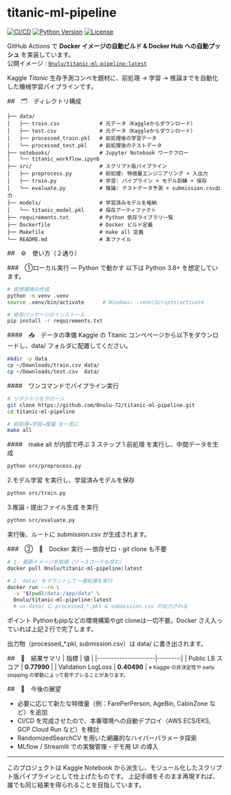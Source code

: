 # titanic-ml-pipeline

[![CI/CD](https://github.com/0nulu-72/titanic-ml-pipeline/actions/workflows/docker.yml/badge.svg)](https://github.com/0nulu-72/titanic-ml-pipeline/actions/workflows/docker.yml)
[![Python Version](https://img.shields.io/badge/python-3.10-blue?logo=python&logoColor=white)](https://www.python.org)
[![License](https://img.shields.io/badge/license-Apache%202.0-blue)](LICENSE)

GitHub Actions で **Docker イメージの自動ビルド & Docker Hub への自動プッシュ** を実装しています。  
公開イメージ : [`0nulu/titanic-ml-pipeline:latest`](https://hub.docker.com/r/0nulu/titanic-ml-pipeline)

Kaggle *Titanic* 生存予測コンペを題材に、前処理 → 学習 → 推論までを自動化した機械学習パイプラインです。

##　🗂️　ディレクトリ構成
```
├── data/
│   ├── train.csv             # 元データ（Kaggleからダウンロード）
│   ├── test.csv              # 元データ（Kaggleからダウンロード）
│   ├── processed_train.pkl   # 前処理後の学習データ
│   └── processed_test.pkl    # 前処理後のテストデータ
├── notebooks/                # Jupyter Notebook ワークフロー
│   └── titanic_workflow.ipynb
├── src/                      # スクリプト版パイプライン
│   ├── preprocess.py         # 前処理: 特徴量エンジニアリング + 入出力
│   ├── train.py              # 学習: パイプライン + モデル訓練 + 保存
│   └── evaluate.py           # 推論: テストデータ予測 + submission.csv出力
├── models/                   # 学習済みモデルを格納
│   └── titanic_model.pkl     # 保存アーティファクト
├── requirements.txt          # Python 依存ライブラリ一覧
├── Dockerfile                # Docker ビルド定義
├── Makefile                  # make all 定義
└── README.md                 # 本ファイル
```

##　⚙️　使い方（２通り）

###　①ローカル実行 ― Python で動かす
以下は Python 3.8+ を想定しています。
```bash
# 仮想環境の作成
python -m venv .venv
source .venv/bin/activate      # Windows: .venv\Scripts\activate

# 依存パッケージのインストール
pip install -r requirements.txt

```


####　📥　データの準備
Kaggle の Titanic コンペページから以下をダウンロードし、data/ フォルダに配置してください。
```bash
mkdir -p data
cp ~/Downloads/train.csv data/
cp ~/Downloads/test.csv  data/
```


####　ワンコマンドでパイプライン実行
```bash
# リポジトリをクローン
git clone https://github.com/0nulu-72/titanic-ml-pipeline.git
cd titanic-ml-pipeline

# 前処理→学習→推論 を一気に
make all
```

####　make&nbsp;all が内部で呼ぶ 3 ステップ
1.前処理 を実行し、中間データを生成
```bash
python src/preprocess.py
```

2.モデル学習 を実行し、学習済みモデルを保存
```bash
python src/train.py
```

3.推論・提出ファイル生成 を実行
```bash
python src/evaluate.py
```
実行後、ルートに submission.csv が生成されます。


###　②　🐳　Docker 実行 ― 依存ゼロ・git clone も不要
```bash
# 1. 最新イメージを取得（ソースコードも含む）
docker pull 0nulu/titanic-ml-pipeline:latest

# 2. data/ をマウントして一連処理を実行
docker run --rm \
  -v "$(pwd)/data:/app/data" \
  0nulu/titanic-ml-pipeline:latest
  # => data/ に processed_*.pkl & submission.csv が出力される
```
ポイント
Pythonもpipなどの環境構築やgit cloneは一切不要。Docker さえ入っていれば上記２行で完了します。

出力物（processed_*.pkl, submission.csv）は data/ に書き出されます。


##　🎯　結果サマリ
| 指標                | 値      |
|---------------------|--------:|
| Public LB スコア     | **0.77990** |
| Validation LogLoss | **0.40490** |
<small>※ Kaggle の非決定性や early stopping の挙動によって若干ブレることがあります。</small>


##　🚀　今後の展望
- 必要に応じて新たな特徴量（例：FarePerPerson, AgeBin, CabinZone など）を追加
- CI/CD を完成させたので、本番環境への自動デプロイ（AWS ECS/EKS, GCP Cloud Run など）を検討
- RandomizedSearchCV を用いた網羅的なハイパーパラメータ探索
- MLflow / Streamlit での実験管理・デモ用 UI の導入

---
このプロジェクトは Kaggle Notebook から派生し、モジュール化したスクリプト版パイプラインとして仕上げたものです。
上記手順をそのまま再現すれば、誰でも同じ結果を得られることを目指しています。

